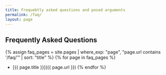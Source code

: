 ```yaml
---
title: Frequebtly asked questions and posed arguments
permalink: /faq/
layout: page
---
```


<h2>Frequently Asked Questions</h2>

{% assign faq_pages = site.pages | where_exp: "page", "page.url contains '/faq/'" | sort: "title" %}
{% for page in faq_pages %}
- [{{ page.title }}]({{ page.url }})
{% endfor %}
